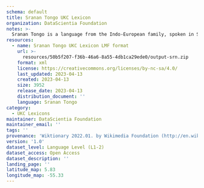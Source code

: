 ```yaml
---
schema: default
title: Sranan Tongo UKC Lexicon
organization: DataScientia Foundation
notes: >-
  Sranan Tongo is a language from the Indo-European family, spoken in South America. The UKC Lexicon of Sranan Tongo is represented as a lexico-semantic network. It consists of words, word senses, synsets, as well as sense-level and synset-level relationships.
resources:
  - name: Sranan Tongo UKC Lexicon LMF format
    url: >-
      resources/50b5f207-f36b-46a6-8a55-4db1ca29ede0/output-srn.zip
    format: xml
    license: https://creativecommons.org/licenses/by-nc-sa/4.0/
    last_updated: 2023-04-13
    created: 2023-04-13
    size: 3952
    release_date: 2023-04-13
    distribution_document: ''
    language: Sranan Tongo
category:
  - UKC Lexicons
maintainer: DataScientia Foundation
maintainer_email: ''
tags: ''
provenance: 'Wiktionary 2022.01. by Wikimedia Foundation (http://en.wiktionary.org); CogNet 2.1 by Khuyagbaatar Batsuren, National University of Mongolia (http://cognet.ukc.disi.unitn.it); Princeton WordNet 2.1 by Princeton University (https://wordnet.princeton.edu)'
version: '1.0'
dataset_level: Language Level (L1-2)
dataset_access: Open Access
dataset_description: ''
landing_page: ''
latitude_map: 5.83
longitude_map: -55.33
---
```

